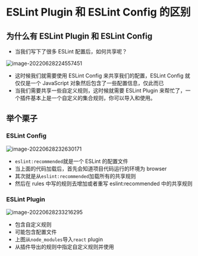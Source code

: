 # ESLint Plugin 和 ESLint Config 的区别

## 为什么有 ESLint Plugin 和 ESLint Config

- 当我们写下了很多 ESLint 配置后，如何共享呢？

![image-20220628224557451](https://tva1.sinaimg.cn/large/e6c9d24egy1h3occ28yj8j20ss15cadi.jpg)

- 这时候我们就需要使用 ESLint Config 来共享我们的配置，ESLint Config 就仅仅是一个 JavaScript 对象然后包含了一些配置信息，仅此而已
- 当我们需要共享一些自定义规则，这时候就需要 ESLint Plugin 来帮忙了，一个插件基本上是一个自定义的集合规则，你可以导入和使用。

## 举个栗子

### ESLint Config

![image-20220628232630171](https://tva1.sinaimg.cn/large/e6c9d24egy1h3odi8onkhj20xk0o2abm.jpg)

- `eslint:recommended`就是一个 ESLint 的配置文件
- 当上面的代码加载后，首先会知道项目代码运行的环境为 browser
- 其次就是从`eslint:recommended`加载所有的共享规则
- 然后在 rules 中写的规则去增加或者重写 eslint:recommended 中的共享规则

### ESLint Plugin

![image-20220628233216295](https://tva1.sinaimg.cn/large/e6c9d24egy1h3oe9mjtepj20wa0j8dh3.jpg)

- 包含自定义规则
- 可能包含配置文件
- 上图从`node_modules`导入`react` plugin
- 从插件导出的规则中指定自定义规则并使用
